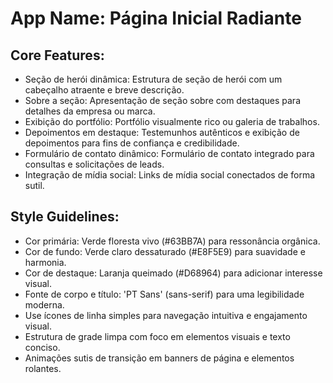 # **App Name**: Página Inicial Radiante

## Core Features:

- Seção de herói dinâmica: Estrutura de seção de herói com um cabeçalho atraente e breve descrição.
- Sobre a seção: Apresentação de seção sobre com destaques para detalhes da empresa ou marca.
- Exibição do portfólio: Portfólio visualmente rico ou galeria de trabalhos.
- Depoimentos em destaque: Testemunhos autênticos e exibição de depoimentos para fins de confiança e credibilidade.
- Formulário de contato dinâmico: Formulário de contato integrado para consultas e solicitações de leads.
- Integração de mídia social: Links de mídia social conectados de forma sutil.

## Style Guidelines:

- Cor primária: Verde floresta vivo (#63BB7A) para ressonância orgânica.
- Cor de fundo: Verde claro dessaturado (#E8F5E9) para suavidade e harmonia.
- Cor de destaque: Laranja queimado (#D68964) para adicionar interesse visual.
- Fonte de corpo e título: 'PT Sans' (sans-serif) para uma legibilidade moderna.
- Use ícones de linha simples para navegação intuitiva e engajamento visual.
- Estrutura de grade limpa com foco em elementos visuais e texto conciso.
- Animações sutis de transição em banners de página e elementos rolantes.